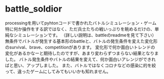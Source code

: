 # battle_soldior
processingを用いてpyhtonコードで書かれたバトルシミュレーション・ゲーム
特に何か操作をする訳ではなく、ただ兵士たちの戦いっぷりを眺めるだけの、単純なシミュレーションです。
（詳しい説明は、battleのreadmeを見て下さい）
無条件でバトルが発生する基本形のbattleと、バトルの発生条件を変えた変化形のsurvival、brave、competitionがあります。
変化形で何か面白いトレンドの変化があるかなーと期待したのですが、あまり変わらずつまらない結果となりました。
バトル発生条件やバトルの結果を変えて、何か面白いアレンジができればと思い、アップしました。
また、バトルではなくコロナなどの感染に的を絞って、違ったゲームにしてみてもいいかも知れません。
